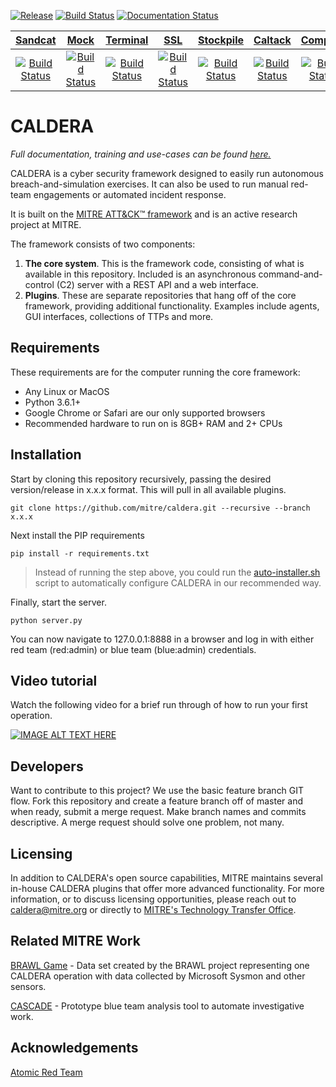 [![Release](https://img.shields.io/badge/dynamic/json?color=blue&label=Release&query=tag_name&url=https%3A%2F%2Fapi.github.com%2Frepos%2Fmitre%2Fcaldera%2Freleases%2Flatest)](https://github.com/mitre/caldera/releases/latest)
[![Build Status](https://travis-ci.com/mitre/caldera.svg?branch=master)](https://travis-ci.com/mitre/caldera)
[![Documentation Status](https://readthedocs.org/projects/caldera/badge/?version=stable)](http://caldera.readthedocs.io/?badge=stable)

**[Sandcat](https://github.com/mitre/sandcat)**|**[Mock](https://github.com/mitre/mock)**|**[Terminal](https://github.com/mitre/terminal)**|**[SSL](https://github.com/mitre/SSL)**|**[Stockpile](https://github.com/mitre/stockpile)**|**[Caltack](https://github.com/mitre/caltack)**|**[Compass](https://github.com/mitre/compass)**|**[Access](https://github.com/mitre/access)****[Response](https://github.com/mitre/response)**
:-----:|:-----:|:-----:|:-----:|:-----:|:-----:|:-----:|:-----:
[![Build Status](https://travis-ci.com/mitre/sandcat.svg?branch=master)](https://travis-ci.com/mitre/sandcat)|[![Build Status](https://travis-ci.com/mitre/mock.svg?branch=master)](https://travis-ci.com/mitre/mock)|[![Build Status](https://travis-ci.com/mitre/terminal.svg?branch=master)](https://travis-ci.com/mitre/terminal)|[![Build Status](https://travis-ci.com/mitre/ssl.svg?branch=master)](https://travis-ci.com/mitre/ssl)|[![Build Status](https://travis-ci.com/mitre/stockpile.svg?branch=master)](https://travis-ci.com/mitre/stockpile)|[![Build Status](https://travis-ci.com/mitre/caltack.svg?branch=master)](https://travis-ci.com/mitre/caltack)|[![Build Status](https://travis-ci.com/mitre/compass.svg?branch=master)](https://travis-ci.com/mitre/compass)|[![Build Status](https://travis-ci.com/mitre/access.svg?branch=master)](https://travis-ci.com/mitre/access)

# CALDERA

*Full documentation, training and use-cases can be found [here.](https://caldera.readthedocs.io/en/latest/)*

CALDERA is a cyber security framework designed to easily run autonomous breach-and-simulation exercises. It can also be used to run manual red-team engagements or automated incident response.

It is built on the [MITRE ATT&CK™ framework](https://attack.mitre.org/) and is an active research project at MITRE.

The framework consists of two components:

1) **The core system**. This is the framework code, consisting of what is available in this repository. Included is 
an asynchronous command-and-control (C2) server with a REST API and a web interface. 
2) **Plugins**. These are separate repositories that hang off of the core framework, providing additional functionality. 
Examples include agents, GUI interfaces, collections of TTPs and more. 

## Requirements

These requirements are for the computer running the core framework:

* Any Linux or MacOS
* Python 3.6.1+
* Google Chrome or Safari are our only supported browsers
* Recommended hardware to run on is 8GB+ RAM and 2+ CPUs

## Installation

Start by cloning this repository recursively, passing the desired version/release in x.x.x format. 
This will pull in all available plugins.
```
git clone https://github.com/mitre/caldera.git --recursive --branch x.x.x 
```

Next install the PIP requirements
```
pip install -r requirements.txt
```
> Instead of running the step above, you could run the [auto-installer.sh](https://caldera.readthedocs.io/en/latest/Auto-install-script.html) 
script to automatically configure CALDERA in our recommended way. 

Finally, start the server. 
```
python server.py
```
You can now navigate to 127.0.0.1:8888 in a browser and log in with either red team (red:admin) or blue team (blue:admin) credentials. 

## Video tutorial

Watch the following video for a brief run through of how to run your first operation. 

[![IMAGE ALT TEXT HERE](https://img.youtube.com/vi/GukTj-i3UDg/0.jpg)](https://www.youtube.com/watch?v=GukTj-i3UDg)

## Developers

Want to contribute to this project? We use the basic feature branch GIT flow. Fork this repository and create a feature branch off of master and when ready, submit a merge request. Make branch names and commits descriptive. A merge request should solve one problem, not many. 

## Licensing

In addition to CALDERA's open source capabilities, MITRE maintains several in-house CALDERA plugins that offer 
more advanced functionality. For more information, or to discuss licensing opportunities, please reach out to 
caldera@mitre.org or directly to [MITRE's Technology Transfer Office](https://www.mitre.org/about/corporate-overview/contact-us#technologycontact).

## Related MITRE Work

[BRAWL Game](https://github.com/mitre/brawl-public-game-001) - Data set created by the BRAWL project representing
one CALDERA operation with data collected by Microsoft Sysmon and other sensors.

[CASCADE](https://github.com/mitre/cascade-server) - Prototype blue team analysis tool to automate investigative work.

## Acknowledgements

[Atomic Red Team](https://github.com/redcanaryco/atomic-red-team)
